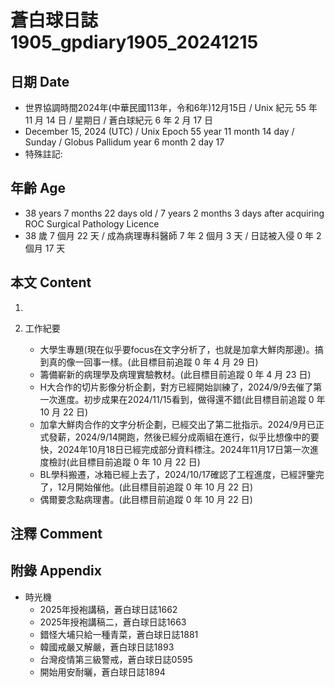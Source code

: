 [_metadata_:encoding]: - "utf-8"
[_metadata_:language]: - "zh-Hant-TW"
[_metadata_:fileformat]: - "markdown"
[_metadata_:MIME_type]: - "text/plain"
[_metadata_:markdown_version]: - "commonmark version 0.30"
[_metadata_:markdown_spec]: - "https://spec.commonmark.org/0.30/"

# 蒼白球日誌1905_gpdiary1905_20241215 #

## 日期 Date ##

* 世界協調時間2024年(中華民國113年，令和6年)12月15日 / Unix 紀元 55 年 11 月 14 日 / 星期日 / 蒼白球紀元 6 年 2 月 17 日
* December 15, 2024 (UTC) / Unix Epoch 55 year 11 month 14 day / Sunday / Globus Pallidum year 6 month 2 day 17
* 特殊註記:

## 年齡 Age ##

* 38 years 7 months 22 days old / 7 years 2 months 3 days after acquiring ROC Surgical Pathology Licence
* 38 歲 7 個月 22 天 / 成為病理專科醫師 7 年 2 個月 3 天 / 日誌被入侵 0 年 2 個月 17 天

## 本文 Content ##

1. 

2. 工作紀要

    - 大學生專題(現在似乎要focus在文字分析了，也就是加拿大鮮肉那邊)。搞到真的像一回事一樣。(此目標目前追蹤 0 年 4 月 29 日)
    - 籌備嶄新的病理學及病理實驗教材。(此目標目前追蹤 0 年 4 月 23 日)
    - H大合作的切片影像分析企劃，對方已經開始訓練了，2024/9/9去催了第一次進度。初步成果在2024/11/15看到，做得還不錯(此目標目前追蹤 0 年 10 月 22 日)
    - 加拿大鮮肉合作的文字分析企劃，已經交出了第二批指示。2024/9月已正式發薪，2024/9/14開跑，然後已經分成兩組在進行，似乎比想像中的要快，2024年10月18日已經完成部分資料標注。2024年11月17日第一次進度檢討(此目標目前追蹤 0 年 10 月 22 日)
    - BL學科搬遷，冰箱已經上去了，2024/10/17確認了工程進度，已經評鑒完了，12月開始催他。(此目標目前追蹤 0 年 10 月 22 日)
    - 偶爾要念點病理書。(此目標目前追蹤 0 年 10 月 22 日)

## 注釋 Comment ##


## 附錄 Appendix ##

* 時光機
    - 2025年授袍講稿，蒼白球日誌1662
    - 2025年授袍講稿二，蒼白球日誌1663
    - 錯怪大埔只給一種青菜，蒼白球日誌1881
    - 韓國戒嚴又解嚴，蒼白球日誌1893
    - 台灣疫情第三級警戒，蒼白球日誌0595
    - 開始用安耐曬，蒼白球日誌1894
